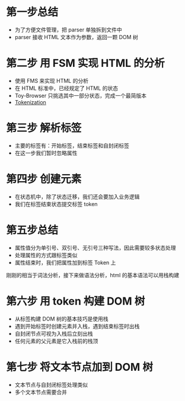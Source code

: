 # 第一步总结

- 为了方便文件管理，把 parser 单独拆到文件中
- parser 接收 HTML 文本作为参数，返回一颗 DOM 树

# 第二步 用 FSM 实现 HTML 的分析

- 使用 FMS 来实现 HTML 的分析
- 在 HTML 标准中，已经规定了 HTML 的状态
- Toy-Browser 只挑选其中一部分状态，完成一个最简版本
- [Tokenization](https://html.spec.whatwg.org/multipage/parsing.html#tokenization)

# 第三步 解析标签

- 主要的标签有：开始标签，结束标签和自封闭标签
- 在这一步我们暂时忽略属性

# 第四步 创建元素

- 在状态机中，除了状态迁移，我们还会要加入业务逻辑
- 我们在标签结束状态提交标签 token

# 第五步总结

- 属性值分为单引号、双引号、无引号三种写法，因此需要较多状态处理
- 处理属性的方式跟标签类似
- 属性结束时，我们把属性加到标签 Token 上

刚刚的相当于词法分析，接下来做语法分析，html 的基本语法可以用栈构建

# 第六步 用 token 构建 DOM 树

- 从标签构建 DOM 树的基本技巧是使用栈
- 遇到开始标签时创建元素并入栈，遇到结束标签时出栈
- 自封闭节点可视为入栈后立刻出栈
- 任何元素的父元素是它入栈前的栈顶

# 第七步 将文本节点加到 DOM 树

- 文本节点与自封闭标签处理类似
- 多个文本节点需要合并
